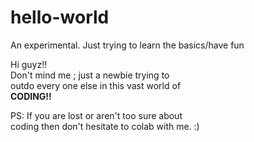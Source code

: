 # hello-world
An experimental. Just trying to learn the basics/have fun

Hi guyz!!<br>
Don't mind me ; just a newbie trying to <br>
outdo every one else in this vast world of <br>
<strong> CODING!! </strong>

PS: If you are lost or aren't too sure about <br>
coding then don't hesitate to colab with me. :)
